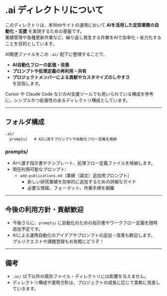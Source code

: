 # .ai ディレクトリについて

このディレクトリは、本Webサイトの運用において **AIを活用した定型業務の自動化・支援** を実現するための基盤です。  
業績管理や各種更新作業など、繰り返し発生する作業をAIで効率化・省力化することを目的としています。

AI関連ファイルをこの `.ai/` 配下に整理することで、  
- **AI自動化フローの拡張・改善**  
- **プロンプトや処理定義の再利用・共有**  
- **プロジェクトメンバーによる貢献やカスタマイズのしやすさ**  
を目指します。

Cursor や Claude Code などのAI支援ツールでも用いられている構成を参考に、シンプルかつ拡張性のあるディレクトリ構成としています。

---

## フォルダ構成

```
.ai/
  prompts/   # AIに渡すプロンプトや自動化フロー定義を格納
```

### prompts/
- AIへ渡す指示書やテンプレート、処理フロー定義ファイルを格納します。
- 現在利用可能なプロンプト:  
  - `add-publications.md`（業績（論文）追加用プロンプト）
    - 新しい研究業績を効率的に追加するための詳細なガイド
    - 必要な情報、フォーマット、作業手順を網羅  

---

## 今後の利用方針・貢献歓迎

- 今後さらに、`prompts/` に自動化のための指示書やワークフロー定義を随時追加予定です。
- AIによる運用自動化のアイデアやプロンプトの追加・改善も歓迎します。  
  プルリクエストや課題登録もお気軽にどうぞ！

---

## 備考

- `.ai/` 以下以外の既存ファイル・ディレクトリには影響を与えません。
- ディレクトリ構成や運用方針は、プロジェクトの成長に応じて柔軟に見直していきます。